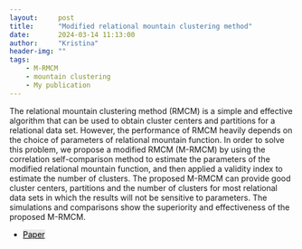 ```yaml
---
layout:     post
title:      "Modified relational mountain clustering method"
date:       2024-03-14 11:13:00
author:     "Kristina"
header-img: ""
tags:
    - M-RMCM
    - mountain clustering
    - My publication
---
```


<div class="content">
<p>
The relational mountain clustering method (RMCM) is a simple and effective algorithm that can be used to obtain cluster centers and partitions for a relational data set. However, the performance of RMCM heavily depends on the choice of parameters of relational mountain function. In order to solve this problem, we propose a modified RMCM (M-RMCM) by using the correlation self-comparison method to estimate the parameters of the modified relational mountain function, and then applied a validity index to estimate the number of clusters. The proposed M-RMCM can provide good cluster centers, partitions and the number of clusters for most relational data sets in which the results will not be sensitive to parameters. The simulations and comparisons show the superiority and effectiveness of the proposed M-RMCM.</p>
<ul class="actions">
<li><a href="https://link.springer.com/chapter/10.1007/978-3-319-91253-0_64" class="button"
style="color: black;background-color: rgba(75, 75, 76, 0.100);">Paper</a></li>
</ul>
</div>

